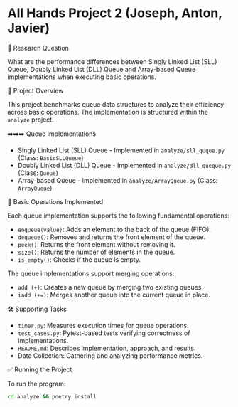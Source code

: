 # All Hands Project 2 (Joseph, Anton, Javier)

🔬 Research Question

What are the performance differences between Singly Linked List (SLL) Queue, Doubly Linked List (DLL) Queue and Array-based Queue implementations when executing basic operations.

🚀 Project Overview

This project benchmarks queue data structures to analyze their efficiency across basic operations. The implementation is structured within the `analyze` project.

➡️➡️➡️ Queue Implementations

* Singly Linked List (SLL) Queue - Implemented in `analyze/sll_quque.py` (Class: `BasicSLLQueue`)
* Doubly Linked List (DLL) Queue - Implemented in `analyze/dll_queque.py` (Class: `Queue`)
* Array-based Queue - Implemented in `analyze/ArrayQueue.py` (Class: `ArrayQueue`)

🔧 Basic Operations Implemented

Each queue implementation supports the following fundamental operations:

* `enqueue(value)`: Adds an element to the back of the queue (FIFO).
* `dequeue()`: Removes and returns the front element of the queue.
* `peek()`: Returns the front element without removing it.
* `size()`: Returns the number of elements in the queue.
* `is_empty()`: Checks if the queue is empty.

The queue implementations support merging operations:

* `add (+)`: Creates a new queue by merging two existing queues.
* `iadd (+=)`: Merges another queue into the current queue in place.

🛠️ Supporting Tasks

* `timer.py`: Measures execution times for queue operations.
* `test_cases.py`: Pytest-based tests verifying correctness of implementations.
* `README.md`: Describes implementation, approach, and results.
* Data Collection: Gathering and analyzing performance metrics.

✅ Running the Project

To run the program:

```bash
cd analyze && poetry install
